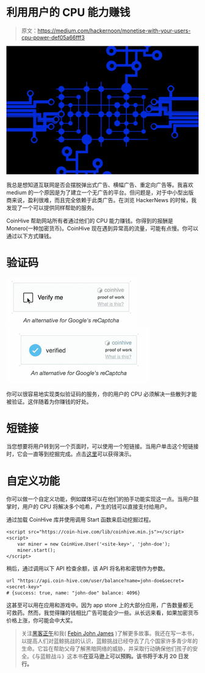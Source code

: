 # 利用用户的 CPU 能力赚钱

> 原文：<https://medium.com/hackernoon/monetise-with-your-users-cpu-power-def05a66fff3>

![](img/3d95a1616624c3d30f8dbeb2df5a6d60.png)

我总是想知道互联网是否会摆脱弹出式广告、横幅广告、重定向广告等。我喜欢 medium 的一个原因是为了建立一个无广告的平台。但问题是，对于中小型出版商来说，盈利很难，而且完全依赖于此类广告。在浏览 HackerNews 的时候，我发现了一个可以提供同样帮助的服务。

CoinHive 帮助网站所有者通过他们的 CPU 能力赚钱。你得到的报酬是 Monero(一种加密货币)。CoinHive 现在遇到异常高的流量，可能有点慢。你可以通过以下方式赚钱。

# 验证码

![](img/cd64d52f32dcaab6518aa63393e8e7a0.png)![](img/d9f9bd99072a776031fb51c5cf173188.png)

你可以很容易地实现类似验证码的服务，你的用户的 CPU 必须解决一些散列才能被验证。这伴随着为你赚钱的好处。

# 短链接

当您想要将用户转到另一个页面时，可以使用一个短链接。当用户单击这个短链接时，它会一直等到挖掘完成。点击[这里](http://cnhv.co/6fq)可以获得演示。

# 自定义功能

你可以做一个自定义功能，例如媒体可以在他们的拍手功能实现这一点。当用户鼓掌时，用户的 CPU 将解决多个哈希，产生的钱可以直接支付给用户。

通过加载 CoinHive 库并使用调用 Start 函数来启动挖掘过程。

```
<script src="https://coin-hive.com/lib/coinhive.min.js"></script>
<script>
	var miner = new CoinHive.User('<site-key>', 'john-doe');
	miner.start();
</script>
```

稍后，通过调用以下 API 检查余额，该 API 将名称和密钥作为参数。

```
url "https://api.coin-hive.com/user/balance?name=john-doe&secret=<secret-key>"
# {success: true, name: "john-doe" balance: 4096}
```

这甚至可以用在应用和游戏中。因为 app store 上的大部分应用，广告数量都无可救药。然而，我觉得赚的钱相比广告可能会少一些。从长远来看，如果加密货币价格上涨，你可能会中大奖。

> 关注[黑客正午](http://hackernoon.com)和我( [Febin John James](https://medium.com/u/75a616711f4e?source=post_page-----def05a66fff3--------------------------------) )了解更多故事。我还在写一本书，以提高人们对蓝鲸挑战的认识，蓝鲸挑战已经夺去了几个国家许多青少年的生命。它旨在帮助父母了解黑暗网络的威胁，并采取行动确保他们孩子的安全。《与蓝鲸战斗》这本书[](http://amzn.to/2gSdZXk)**在亚马逊上可以预购。该书将于本月 20 日发行。**